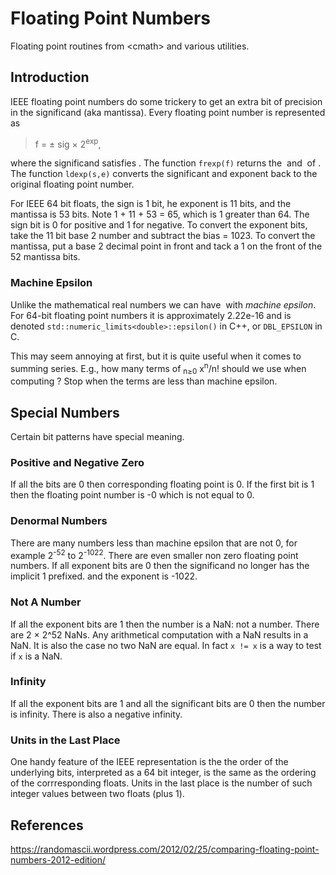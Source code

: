 # Floating Point Numbers

Floating point routines from &lt;cmath&gt; and various utilities.

## Introduction

IEEE floating point numbers do some trickery to get 
an extra bit of precision in the significand (aka mantissa). Every floating point 
number is represented as

> f = &plusmn; sig &times; 2<sup>exp</sup>,

where the significand satisfies <math>1 &le; sig &lt; 2</math>.
The function `frexp(f)` 
returns the <math>sig/2</math> and <math>exp+1</math> of <math>f</math>.
The function `ldexp(s,e)` converts the significant and exponent
back to the original floating point number.

For IEEE 64 bit floats, 
the sign is 1 bit, he exponent is 11 bits, and the mantissa 
is 53 bits. Note 1 + 11 + 53 = 65, which is 1 greater than 64.
The sign bit is 0 for positive and 1 for negative.
To convert the exponent bits, take the 
11 bit base 2 number and subtract the bias = 1023. 
To convert the mantissa, put a base 2 decimal point in front and
tack a 1 on the front of the 52 mantissa bits. 

### Machine Epsilon

Unlike the mathematical real numbers we can have <math>1 + x =
1</math> with <math>x&ne;0<math>.  The smallest such positive
floating point number is called _machine epsilon_. For 64-bit
floating point numbers it is approximately 2.22e-16 and is denoted
`std::numeric_limits<double>::epsilon()` in C++, or `DBL_EPSILON` in C.

This may seem annoying at first, but it is quite useful when it
comes to summing series. E.g., how many terms of
<math>&Sigma;<sub>n&ge;0</sub> x<sup>n</sup>/n!</math> should we
use when computing <math>exp(x)</math>? Stop when the terms are
less than machine epsilon.

## Special Numbers

Certain bit patterns have special meaning.

### Positive and Negative Zero

If all the bits are 0 then corresponding floating point is 0.
If the first bit is 1 then the floating point number is -0
which is not equal to 0.

### Denormal Numbers

There are many numbers less than machine epsilon that are not 0,
for example 2<sup>-52</sup> to 2<sup>-1022</sup>. There are even
smaller non zero floating point numbers. If all exponent bits
are 0 then the significand no longer has the implicit 1 prefixed.
and the exponent is -1022.

### Not A Number

If all the exponent bits are 1 then the number is a NaN:
not a number. There are 2 &times; 2^52 NaNs. Any arithmetical
computation with a NaN results in a NaN. It is also the case
no two NaN are equal. In fact `x != x` is a way to test if
`x` is a NaN.

### Infinity

If all the exponent bits are 1 and all the significant bits
are 0 then the number is infinity. There is also a negative infinity.

### Units in the Last Place

One handy feature of the IEEE representation is the the order of
the underlying bits, interpreted as a 64 bit integer, is the same
as the ordering of the corrresponding floats. Units in the last
place is the number of such integer values between two floats (plus 1).

## References

https://randomascii.wordpress.com/2012/02/25/comparing-floating-point-numbers-2012-edition/
